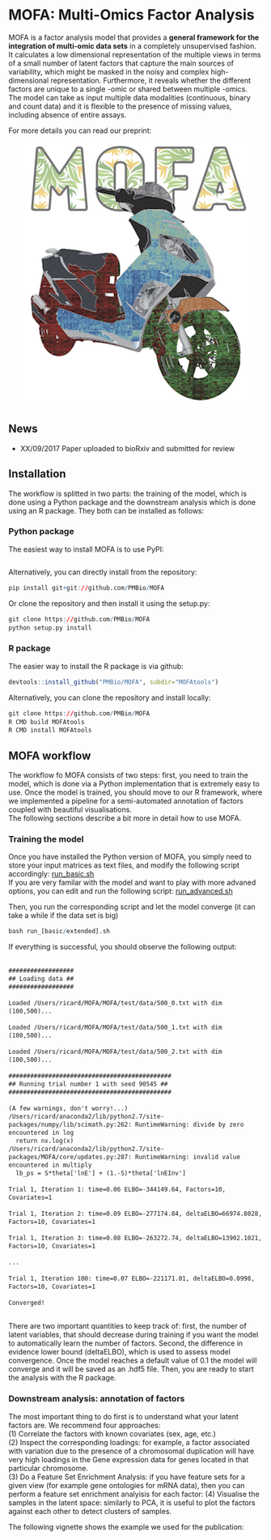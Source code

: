 # MOFA: Multi-Omics Factor Analysis

MOFA is a factor analysis model that provides a **general framework for the integration of multi-omic data sets** in a completely unsupervised fashion.  
It calculates a low dimensional representation of the multiple views in terms of a small number of latent factors that capture the main sources of variability, which might be masked in the noisy and complex high-dimensional representation. Furthermore, it reveals whether the different factors are unique to a single -omic or shared between multiple -omics.  
The model can take as input multiple data modalities (continuous, binary and count data) and it is flexible to the presence of missing values, including absence of entire assays.

For more details you can read our preprint:
<p align="center"> 
<img src="logo.png">
</p>

## News
- XX/09/2017 Paper uploaded to bioRxiv and submitted for review

## Installation
The workflow is splitted in two parts: the training of the model, which is done using a Python package and the downstream analysis which is done using an R package.
They both can be installed as follows:

### Python package 
The easiest way to install MOFA is to use PyPI:
```r
```
Alternatively, you can directly install from the repository:
```r
pip install git+git://github.com/PMBio/MOFA
```

Or clone the repository and then install it using the setup.py:
```r
git clone https://github.com/PMBio/MOFA
python setup.py install
```

### R package
The easier way to install the R package is via github:
```r
devtools::install_github("PMBio/MOFA", subdir="MOFAtools")
```

Alternatively, you can clone the repository and install locally:
```r
git clone https://github.com/PMBio/MOFA
R CMD build MOFAtools
R CMD install MOFAtools
```

## MOFA workflow

The workflow fo MOFA consists of two steps: first, you need to train the model, which is done via a Python implementation that is extremely easy to use. Once the model is trained, you should move to our R framework, where we implemented a pipeline for a semi-automated annotation of factors coupled with beautiful visualisations.  
The following sections describe a bit more in detail how to use MOFA.

### Training the model
Once you have installed the Python version of MOFA, you simply need to store your input matrices as text files, and modify the following script accordingly:
[run_basic.sh](MOFA/run/run_basic.sh)  
If you are very familar with the model and want to play with more advaned options, you can edit and run the following script: [run_advanced.sh](MOFA/run/run_advanced.sh)

Then, you run the corresponding script and let the model converge (it can take a while if the data set is big)
```r
bash run_[basic/extended].sh
```
If everything is successful, you should observe the following output:
```

##################
## Loading data ##
##################

Loaded /Users/ricard/MOFA/MOFA/test/data/500_0.txt with dim (100,500)...

Loaded /Users/ricard/MOFA/MOFA/test/data/500_1.txt with dim (100,500)...

Loaded /Users/ricard/MOFA/MOFA/test/data/500_2.txt with dim (100,500)...

#############################################
## Running trial number 1 with seed 90545 ##
#############################################

(A few warnings, don't worry!...)
/Users/ricard/anaconda2/lib/python2.7/site-packages/numpy/lib/scimath.py:262: RuntimeWarning: divide by zero encountered in log
  return nx.log(x)
/Users/ricard/anaconda2/lib/python2.7/site-packages/MOFA/core/updates.py:287: RuntimeWarning: invalid value encountered in multiply
  lb_ps = S*theta['lnE'] + (1.-S)*theta['lnEInv']

Trial 1, Iteration 1: time=0.06 ELBO=-344149.64, Factors=10, Covariates=1

Trial 1, Iteration 2: time=0.09 ELBO=-277174.84, deltaELBO=66974.8028, Factors=10, Covariates=1

Trial 1, Iteration 3: time=0.08 ELBO=-263272.74, deltaELBO=13902.1021, Factors=10, Covariates=1

...

Trial 1, Iteration 100: time=0.07 ELBO=-221171.01, deltaELBO=0.0998, Factors=10, Covariates=1

Converged!


```
There are two important quantities to keep track of: first, the number of latent variables, that should decrease during training if you want the model to automatically learn the number of factors. Second, the difference in evidence lower bound (deltaELBO), which is used to assess model convergence. Once the model reaches a default value of 0.1 the model will converge and it will be saved as an .hdf5 file. Then, you are ready to start the analysis with the R package.

### Downstream analysis: annotation of factors
The most important thing to do first is to understand what your latent factors are. We recommend four approaches:   
(1) Correlate the factors with known covariates (sex, age, etc.)  
(2) Inspect the corresponding loadings: for example, a factor associated with variation due to the presence of a chromosomal duplication will have very high loadings in the Gene expression data for genes located in that particular chromosome.  
(3) Do a Feature Set Enrichment Analysis: if you have feature sets for a given view (for example gene ontologies for mRNA data), then you can perform a feature set enrichment analyisis for each factor:
(4) Visualise the samples in the latent space: similarly to PCA, it is useful to plot the factors against each other to detect clusters of samples.  

The following vignette shows the example we used for the publication: 

